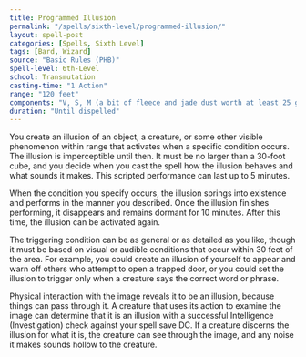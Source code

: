 ```yaml
---
title: Programmed Illusion
permalink: "/spells/sixth-level/programmed-illusion/"
layout: spell-post
categories: [Spells, Sixth Level]
tags: [Bard, Wizard]
source: "Basic Rules (PHB)"
spell-level: 6th-Level
school: Transmutation
casting-time: "1 Action"
range: "120 feet"
components: "V, S, M (a bit of fleece and jade dust worth at least 25 gp)"
duration: "Until dispelled"
---
```


You create an illusion of an object, a creature, or some other visible phenomenon within range that activates when a specific condition occurs. The illusion is imperceptible until then. It must be no larger than a 30-foot cube, and you decide when you cast the spell how the illusion behaves and what sounds it makes. This scripted performance can last up to 5 minutes.

When the condition you specify occurs, the illusion springs into existence and performs in the manner you described. Once the illusion finishes performing, it disappears and remains dormant for 10 minutes. After this time, the illusion can be activated again.

The triggering condition can be as general or as detailed as you like, though it must be based on visual or audible conditions that occur within 30 feet of the area. For example, you could create an illusion of yourself to appear and warn off others who attempt to open a trapped door, or you could set the illusion to trigger only when a creature says the correct word or phrase.

Physical interaction with the image reveals it to be an illusion, because things can pass through it. A creature that uses its action to examine the image can determine that it is an illusion with a successful Intelligence (Investigation) check against your spell save DC. If a creature discerns the illusion for what it is, the creature can see through the image, and any noise it makes sounds hollow to the creature.